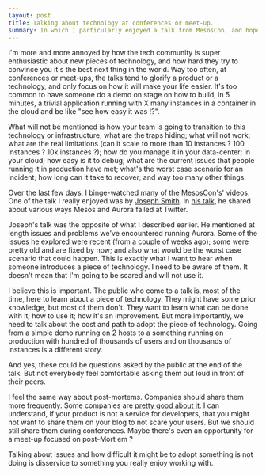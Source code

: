 ```yaml
---
layout: post
title: Talking about technology at conferences or meet-up.
summary: In which I particularly enjoyed a talk from MesosCon, and hope to see more like this one
---
```


I'm more and more annoyed by how the tech community is super enthusiastic about new pieces of
technology, and how hard they try to convince you it's the best next thing in the world. Way too
often, at conferences or meet-ups, the talks tend to glorify a product or a technology, and only
focus on how it will make your life easier. It's too common to have someone do a demo on stage on
how to build, in 5 minutes, a trivial application running with X many instances in a container in
the cloud and be like "see how easy it was !?".

What will not be mentioned is how your team is going to transition to this technology or
infrastructure; what are the traps hiding; what will not work; what are the real limitations (can it
scale to more than 10 instances ? 100 instances ? 10k instances ?); how do you manage it in your
data-center; in your cloud; how easy is it to debug;  what are the current issues that people running
it in production have met; what's the worst case scenario for an incident; how long can it take to
recover; and way too many other things.

Over the last few days, I binge-watched many of the
[MesosCon](https://www.youtube.com/playlist?list=PLVjgeV_avap2arug3vIz8c6l72rvh9poV)'s' videos. One of the
talk I really enjoyed was by [Joseph Smith](https://twitter.com/Yasumoto). In [his
talk](https://www.youtube.com/watch?v=nNrh-gdu9m4&index=8&list=PLVjgeV_avap2arug3vIz8c6l72rvh9poV),
he shared about various ways Mesos and Aurora failed at Twitter.

Joseph's talk was the opposite of what I described earlier. He mentioned at length issues and
problems we've encountered running Aurora. Some of the issues he explored were recent (from a couple
of weeks ago); some were pretty old and are fixed by now; and also what would be the worst case
scenario that could happen. This is exactly what I want to hear when someone introduces a piece of
technology. I need to be aware of them. It doesn't mean that I'm going to be scared and will not use
it.

I believe this is important. The public who come to a talk is, most of the time, here to learn about
a piece of technology. They might have some prior knowledge, but most of them don't. They want to
learn what can be done with it; how to use it; how it's an improvement. But more importantly, we
need to talk about the cost and path to adopt the piece of technology. Going from a simple demo
running on 2 hosts to a something running on production with hundred of thousands of users and on
thousands of instances is a different story.

And yes, these could be questions asked by the public at the end of the talk. But not everybody
feel comfortable asking them out loud in front of their peers.

I feel the same way about post-mortems. Companies should share them more frequently. Some companies
are [pretty good about it](https://github.com/danluu/post-mortems). I can understand, if your
product is not a service for developers, that you might not want to share them on your blog to not
scare your users. But we should still share them during conferences. Maybe there's even an
opportunity for a meet-up focused on post-Mort em ?

Talking about issues and how difficult it might be to adopt something is not doing is disservice to
something you really enjoy working with.

